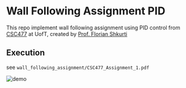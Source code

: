 # Wall Following Assignment PID
This repo implement wall following assignment using PID control from [CSC477](http://www.cs.toronto.edu/~florian/courses/csc477_fall20/) at UofT, created by [Prof. Florian Shkurti](http://www.cs.toronto.edu/~florian/)

## Execution
see `wall_following_assignment/CSC477_Assignment_1.pdf`

![demo](demo.gif)
